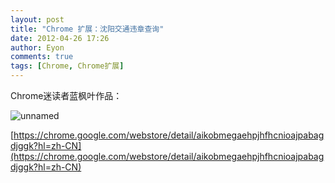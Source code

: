 ```yaml
---
layout: post
title: "Chrome 扩展：沈阳交通违章查询"
date: 2012-04-26 17:26
author: Eyon
comments: true
tags: [Chrome, Chrome扩展]
---
```

Chrome迷读者蓝枫叶作品：

![](http://chromipic.b0.upaiyun.com/uploads/2012/04/unnamed-550x343.jpg "unnamed")

[https://chrome.google.com/webstore/detail/aikobmegaehpjhfhcnioajpabagdjggk?hl=zh-CN](https://chrome.google.com/webstore/detail/aikobmegaehpjhfhcnioajpabagdjggk?hl=zh-CN)


